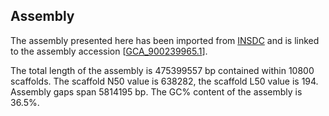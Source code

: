**Assembly**
--------

The assembly presented here has been imported from [INSDC](http://www.insdc.org) and is linked to the assembly accession [[GCA\_900239965.1](http://www.ebi.ac.uk/ena/data/view/GCA_900239965.1)].

The total length of the assembly is 475399557 bp contained within 10800 scaffolds.
The scaffold N50 value is 638282, the scaffold L50 value is 194.
Assembly gaps span 5814195 bp. The GC% content of the assembly is 36.5%.
